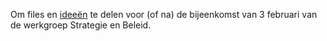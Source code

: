 Om files en [ideeën](ideeen.md) te delen voor (of na) de bijeenkomst van 3 februari van de werkgroep Strategie en Beleid.
